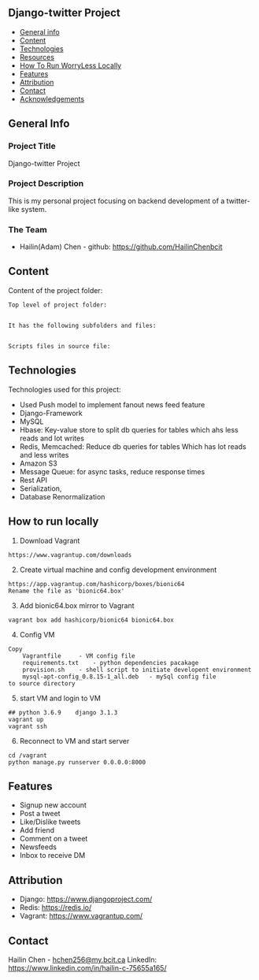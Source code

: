 ## Django-twitter Project

- [General info](#general-info)
- [Content](#content)
- [Technologies](#technologies)
- [Resources](#resources)
- [How To Run WorryLess Locally](#how-to-run-worryless-locally)
- [Features](#features)
- [Attribution](#attribution)
- [Contact](#contact)
- [Acknowledgements](#acknowledgements)

## General Info

### Project Title 
Django-twitter Project

### Project Description
This is my personal project focusing on backend development of a twitter-like system.


### The Team
- Hailin(Adam) Chen - github: https://github.com/HailinChenbcit

## Content

Content of the project folder:

```
Top level of project folder:


It has the following subfolders and files:


Scripts files in source file:

```

## Technologies

Technologies used for this project:
- Used Push model to implement fanout news feed feature
- Django-Framework
- MySQL
- Hbase: Key-value store to split db queries for tables which ahs less reads and lot writes
- Redis, Memcached: Reduce db queries for tables Which has lot reads and less writes
- Amazon S3 
- Message Queue: for async tasks, reduce response times
- Rest API 
- Serialization, 
- Database Renormalization

## How to run locally
1. Download Vagrant
```
https://www.vagrantup.com/downloads
```
2. Create virtual machine and config development environment
```
https://app.vagrantup.com/hashicorp/boxes/bionic64
Rename the file as 'bionic64.box'
```
3. Add bionic64.box mirror to Vagrant
```
vagrant box add hashicorp/bionic64 bionic64.box
```
4. Config VM
```
Copy 
    Vagrantfile     - VM config file
    requirements.txt    - python dependencies pacakage 
    provision.sh    - shell script to initiate developent environment
    mysql-apt-config_0.8.15-1_all.deb   - mySql config file
to source directory
```
5. start VM and login to VM
```
## python 3.6.9    django 3.1.3
vagrant up
vagrant ssh
```

6. Reconnect to VM and start server
```
cd /vagrant
python manage.py runserver 0.0.0.0:8000
```

## Features
- Signup new account
- Post a tweet
- Like/Dislike tweets
- Add friend
- Comment on a tweet
- Newsfeeds
- Inbox to receive DM

## Attribution
- Django: https://www.djangoproject.com/
- Redis: https://redis.io/
- Vagrant: https://www.vagrantup.com/

## Contact
Hailin Chen - hchen256@my.bcit.ca
LinkedIn: https://www.linkedin.com/in/hailin-c-75655a165/

